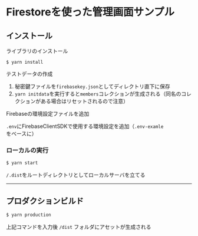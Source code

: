 # Firestoreを使った管理画面サンプル

## インストール

ライブラリのインストール

```
$ yarn install
```

テストデータの作成

1. 秘密鍵ファイルを`firebasekey.json`としてディレクトリ直下に保存
2. `yarn initdata`を実行すると`members`コレクションが生成される（同名のコレクションがある場合はリセットされるので注意）

Firebaseの環境設定ファイルを追加

`.env`にFirebaseClientSDKで使用する環境設定を追加（`.env-examle`をベースに）

### ローカルの実行

```sh
$ yarn start
```
`/.dist`をルートディレクトリとしてローカルサーバを立てる

---

## プロダクションビルド

```bash
$ yarn production
```

上記コマンドを入力後 `/dist` フォルダにアセットが生成される
